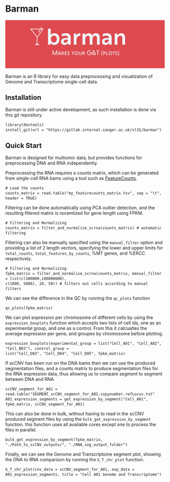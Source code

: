 # Barman
![](https://github.com/seanlaidlaw/barman/blob/master/img/barman_logo.png?raw=true)

Barman is an R library for easy data preprocessing and visualization of Genome and Transcriptome single-cell data.


## Installation
Barman is still under active development, as such installation is done via this git repository.

```
library(devtools)
install_git(url = "https://gitlab.internal.sanger.ac.uk/sl31/barman")
```


## Quick Start

Barman is designed for multiomic data, but provides functions for preprocessing DNA and RNA
independently.

Preprocessing the RNA requires a counts matrix, which can be generated from single-cell RNA bams
using a tool such as [FeatureCounts](dx.doi.org/10.1093/bioinformatics/btt656).

```
# Load the counts
counts_matrix = read.table("my_featurecounts_matrix.tsv", sep = "\t", header = TRUE)
```

Filtering can be done automatically using PCA outlier detection, and the resulting filtered matrix
is noramlized for gene length using FPKM.

```
# Filtering and Normalizing
counts_matrix = filter_and_normalise_scrna(counts_matrix) # automatic filtering
```

Filtering can also be manually specified using the `manual_filter` option and providing a list of
2 length vectors, specifying the lower and upper limits for `total_counts`, `total_features_by_counts`,
%MT genes, and %ERCC respectively.

```
# Filtering and Normalizing
fpkm_matrix = filter_and_normalise_scrna(counts_matrix, manual_filter = list(c(100000,100000000),
c(1000, 5000), 20, 50)) # filters out cells according to manual filters
```

We can see the difference in the QC by running the `qc_plots` function

```
qc_plots(fpkm_matrix)
```

We can plot expression per chromosome of different cells by using the `expression_boxplots` function
which accepts two lists of cell ids, one as an experimental group, and one as a control. From this
it calcualtes the average expression per gene, and groupes by chromosome before plotting.
```
expression_boxplots(experimental_group = list("Cell_A01", "Cell_A02", "Cell_B03"), control_group =
list("Cell_D03", "Cell_D04", "Cell_D05", fpkm_matrix)
```



If scCNV has been run on the DNA bams then we can use the produced segmentation files, and a counts
matrix to produce segmentation files for the RNA expression data, thus allowing us to compare
segment to segment between DNA and RNA.

```
scCNV_segment_for_A01 = read.table("SEGMENT_scCNV_segment_for_A01.copynumber.refLocus.txt"
A01_expression_segments = get_expression_by_segment("Cell_A01", fpkm_matrix, scCNV_segment_for_A01)
```

This can also be done in bulk, without having to read in the scCNV produced segment files by using
the `bulk_get_expression_by_segment` function. this function uses all available cores except one to
process the files in parallel.

```
bulk_get_expression_by_segment(fpkm_matrix, "./Path_to_scCNV_outputs/", "./RNA_seg_output_folder")
```


Finally, we can see the Genome and Transcriptome segment plot, showing the DNA to RNA comparison by
running the `G_T_chr_plot` function.
```
G_T_chr_plot(cnv_data = scCNV_segment_for_A01, exp_data = A01_expression_segments, title = "Cell A01 Genome and Transcriptome")
```

